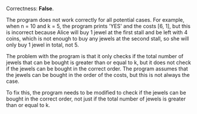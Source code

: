 Correctness: **False**.

The program does not work correctly for all potential cases. For example, when n = 10 and k = 5, the program prints 'YES' and the costs [6, 1], but this is incorrect because Alice will buy 1 jewel at the first stall and be left with 4 coins, which is not enough to buy any jewels at the second stall, so she will only buy 1 jewel in total, not 5.

The problem with the program is that it only checks if the total number of jewels that can be bought is greater than or equal to k, but it does not check if the jewels can be bought in the correct order. The program assumes that the jewels can be bought in the order of the costs, but this is not always the case.

To fix this, the program needs to be modified to check if the jewels can be bought in the correct order, not just if the total number of jewels is greater than or equal to k.